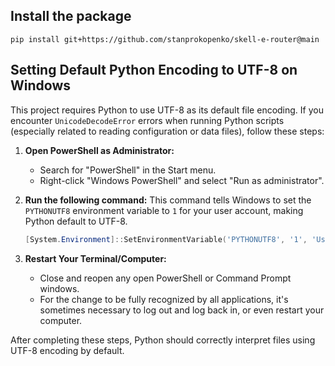 ## Install the package

   ```
   pip install git+https://github.com/stanprokopenko/skell-e-router@main
   ```

## Setting Default Python Encoding to UTF-8 on Windows

This project requires Python to use UTF-8 as its default file encoding. If you encounter `UnicodeDecodeError` errors when running Python scripts (especially related to reading configuration or data files), follow these steps:

1.  **Open PowerShell as Administrator:**
    *   Search for "PowerShell" in the Start menu.
    *   Right-click "Windows PowerShell" and select "Run as administrator".

2.  **Run the following command:**
    This command tells Windows to set the `PYTHONUTF8` environment variable to `1` for your user account, making Python default to UTF-8.

    ```powershell
    [System.Environment]::SetEnvironmentVariable('PYTHONUTF8', '1', 'User')
    ```

3.  **Restart Your Terminal/Computer:**
    *   Close and reopen any open PowerShell or Command Prompt windows.
    *   For the change to be fully recognized by all applications, it's sometimes necessary to log out and log back in, or even restart your computer.

After completing these steps, Python should correctly interpret files using UTF-8 encoding by default. 
